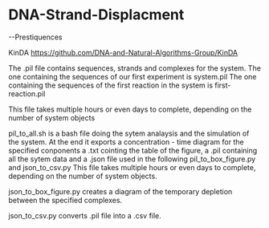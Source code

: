 # DNA-Strand-Displacment

--Prestiquences

KinDA https://github.com/DNA-and-Natural-Algorithms-Group/KinDA

The .pil file contains sequences, strands and complexes for the system. 
The one containing the sequences of our first experiment is system.pil
The one containing the sequences of the first reaction in the system is first-reaction.pil

This file takes multiple hours or even days to complete, depending on the number of system objects

pil_to_all.sh is a bash file doing the sytem analaysis and the simulation of the system. At the end it exports a concentration - time diagram for the specified conponents a .txt cointing the table of the figure, a .pil containing all the sytem data and a .json file used in the following pil_to_box_figure.py and json_to_csv.py 
This file takes multiple hours or even days to complete, depending on the number of system objects.

json_to_box_figure.py creates a diagram of the temporary depletion between the specified complexes.

json_to_csv.py converts .pil file into a .csv file.
